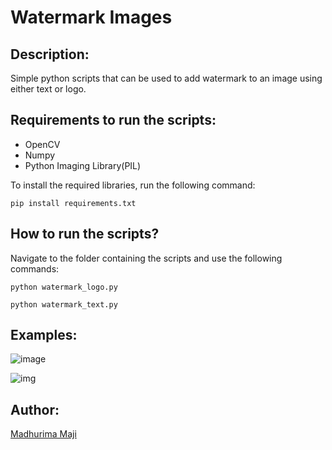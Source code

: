 # Watermark Images

## Description:
Simple python scripts that can be used to add watermark to an image using either text or logo.

## Requirements to run the scripts:

* OpenCV
* Numpy
* Python Imaging Library(PIL)

To install the required libraries, run the following command:

`pip install requirements.txt`

## How to run the scripts?

Navigate to the folder containing the scripts and use the following commands:

`python watermark_logo.py`

`python watermark_text.py`

## Examples:

![image](https://i.ibb.co/DRXgKT2/Foodcover.png)

![img](https://i.ibb.co/YyHyhDR/SkyCover.png)

## Author:
[Madhurima Maji](https://github.com/madhurima99)
